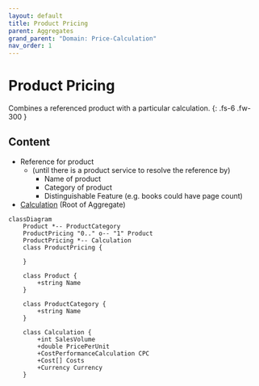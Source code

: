 ```yaml
---
layout: default
title: Product Pricing
parent: Aggregates
grand_parent: "Domain: Price-Calculation"
nav_order: 1
---
```


# Product Pricing

Combines a referenced product with a particular calculation.
{: .fs-6 .fw-300 }

## Content

* Reference for product
  * (until there is a product service to resolve the reference by)
    * Name of product 
    * Category of product
    * Distinguishable Feature (e.g. books could have page count)
* [Calculation](../entities/calculation.md) (Root of Aggregate)

```mermaid
classDiagram
    Product *-- ProductCategory
    ProductPricing "0.." o-- "1" Product
    ProductPricing *-- Calculation
    class ProductPricing {
        
    }

    class Product {
        +string Name
    }

    class ProductCategory {
        +string Name
    }
    
    class Calculation {
        +int SalesVolume
        +double PricePerUnit
        +CostPerformanceCalculation CPC
        +Cost[] Costs
        +Currency Currency
    }
```